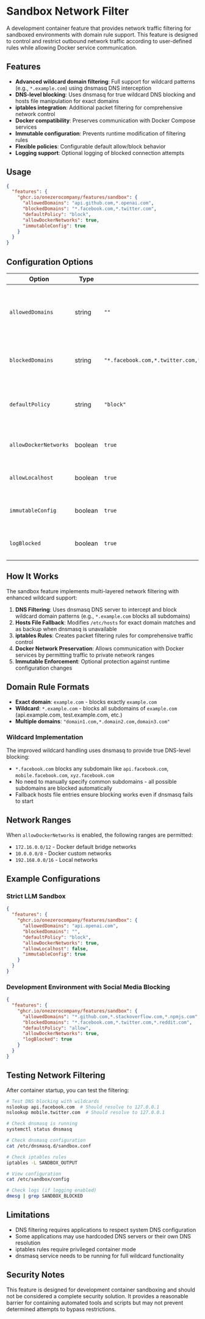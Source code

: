 # Sandbox Network Filter

A development container feature that provides network traffic filtering for sandboxed environments with domain rule support. This feature is designed to control and restrict outbound network traffic according to user-defined rules while allowing Docker service communication.

## Features

- **Advanced wildcard domain filtering**: Full support for wildcard patterns (e.g., `*.example.com`) using dnsmasq DNS interception
- **DNS-level blocking**: Uses dnsmasq for true wildcard DNS blocking and hosts file manipulation for exact domains
- **iptables integration**: Additional packet filtering for comprehensive network control
- **Docker compatibility**: Preserves communication with Docker Compose services
- **Immutable configuration**: Prevents runtime modification of filtering rules
- **Flexible policies**: Configurable default allow/block behavior
- **Logging support**: Optional logging of blocked connection attempts

## Usage

```json
{
  "features": {
    "ghcr.io/onezerocompany/features/sandbox": {
      "allowedDomains": "api.github.com,*.openai.com",
      "blockedDomains": "*.facebook.com,*.twitter.com",
      "defaultPolicy": "block",
      "allowDockerNetworks": true,
      "immutableConfig": true
    }
  }
}
```

## Configuration Options

| Option | Type | Default | Description |
|--------|------|---------|-------------|
| `allowedDomains` | string | `""` | Comma-separated list of allowed domains (supports wildcards) |
| `blockedDomains` | string | `"*.facebook.com,*.twitter.com,*.instagram.com,*.tiktok.com,*.youtube.com"` | Comma-separated list of blocked domains |
| `defaultPolicy` | string | `"block"` | Default policy for unlisted domains (`"allow"` or `"block"`) |
| `allowDockerNetworks` | boolean | `true` | Allow traffic to Docker internal networks |
| `allowLocalhost` | boolean | `true` | Allow traffic to localhost and 127.0.0.1 |
| `immutableConfig` | boolean | `true` | Make configuration immutable after setup |
| `logBlocked` | boolean | `true` | Log blocked connections for debugging |

## How It Works

The sandbox feature implements multi-layered network filtering with enhanced wildcard support:

1. **DNS Filtering**: Uses dnsmasq DNS server to intercept and block wildcard domain patterns (e.g., `*.example.com` blocks all subdomains)
2. **Hosts File Fallback**: Modifies `/etc/hosts` for exact domain matches and as backup when dnsmasq is unavailable  
3. **iptables Rules**: Creates packet filtering rules for comprehensive traffic control
4. **Docker Network Preservation**: Allows communication with Docker services by permitting traffic to private network ranges
5. **Immutable Enforcement**: Optional protection against runtime configuration changes

## Domain Rule Formats

- **Exact domain**: `example.com` - blocks exactly `example.com`
- **Wildcard**: `*.example.com` - blocks all subdomains of `example.com` (api.example.com, test.example.com, etc.)
- **Multiple domains**: `"domain1.com,*.domain2.com,domain3.com"`

### Wildcard Implementation

The improved wildcard handling uses dnsmasq to provide true DNS-level blocking:
- `*.facebook.com` blocks any subdomain like `api.facebook.com`, `mobile.facebook.com`, `xyz.facebook.com`
- No need to manually specify common subdomains - all possible subdomains are blocked automatically
- Fallback hosts file entries ensure blocking works even if dnsmasq fails to start

## Network Ranges

When `allowDockerNetworks` is enabled, the following ranges are permitted:
- `172.16.0.0/12` - Docker default bridge networks
- `10.0.0.0/8` - Docker custom networks
- `192.168.0.0/16` - Local networks

## Example Configurations

### Strict LLM Sandbox
```json
{
  "features": {
    "ghcr.io/onezerocompany/features/sandbox": {
      "allowedDomains": "api.openai.com",
      "blockedDomains": "",
      "defaultPolicy": "block",
      "allowDockerNetworks": true,
      "allowLocalhost": false,
      "immutableConfig": true
    }
  }
}
```

### Development Environment with Social Media Blocking
```json
{
  "features": {
    "ghcr.io/onezerocompany/features/sandbox": {
      "allowedDomains": "*.github.com,*.stackoverflow.com,*.npmjs.com",
      "blockedDomains": "*.facebook.com,*.twitter.com,*.reddit.com",
      "defaultPolicy": "allow",
      "allowDockerNetworks": true,
      "logBlocked": true
    }
  }
}
```

## Testing Network Filtering

After container startup, you can test the filtering:

```bash
# Test DNS blocking with wildcards
nslookup api.facebook.com  # Should resolve to 127.0.0.1
nslookup mobile.twitter.com  # Should resolve to 127.0.0.1

# Check dnsmasq is running
systemctl status dnsmasq

# Check dnsmasq configuration
cat /etc/dnsmasq.d/sandbox.conf

# Check iptables rules
iptables -L SANDBOX_OUTPUT

# View configuration
cat /etc/sandbox/config

# Check logs (if logging enabled)
dmesg | grep SANDBOX_BLOCKED
```

## Limitations

- DNS filtering requires applications to respect system DNS configuration
- Some applications may use hardcoded DNS servers or their own DNS resolution
- iptables rules require privileged container mode
- dnsmasq service needs to be running for full wildcard functionality

## Security Notes

This feature is designed for development container sandboxing and should not be considered a complete security solution. It provides a reasonable barrier for containing automated tools and scripts but may not prevent determined attempts to bypass restrictions.